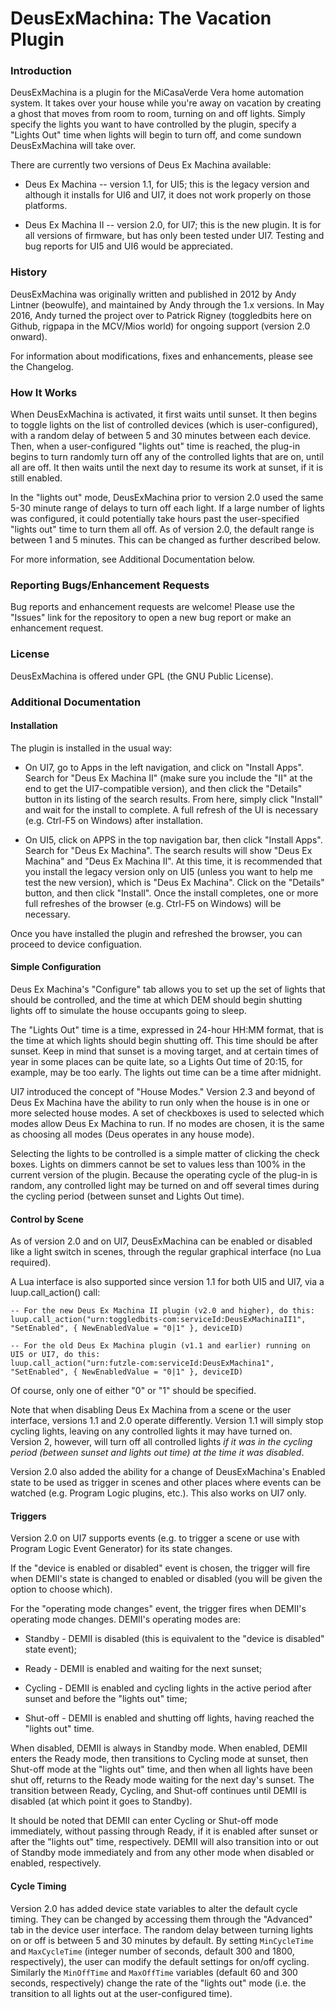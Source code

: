 DeusExMachina: The Vacation Plugin
=============

### Introduction ###

DeusExMachina is a plugin for the MiCasaVerde Vera home automation system. It takes over your house while you're away on vacation by creating a ghost that moves from room to room, turning on and off lights. Simply specify the lights you want to have controlled by the plugin, specify a "Lights Out" time when lights will begin to turn off, and come sundown DeusExMachina will take over.

There are currently two versions of Deus Ex Machina available:

* Deus Ex Machina -- version 1.1, for UI5; this is the legacy version and although it installs for UI6 and UI7, it does not work properly on those platforms.

* Deus Ex Machina II -- version 2.0, for UI7; this is the new plugin. It is for all versions of firmware, but has only been tested under UI7. Testing and bug reports for UI5 and UI6 would be appreciated.

### History ###

DeusExMachina was originally written and published in 2012 by Andy Lintner (beowulfe), and maintained by Andy through the 1.x versions. In May 2016, Andy turned the project over to Patrick Rigney (toggledbits here on Github, rigpapa in the MCV/Mios world) for ongoing support (version 2.0 onward).

For information about modifications, fixes and enhancements, please see the Changelog.

### How It Works ###

When DeusExMachina is activated, it first waits until sunset. It then begins to toggle lights on the list of controlled devices (which is user-configured), with a random delay of between 5 and 30 minutes between each device. Then, when a user-configured "lights out" time is reached, the plug-in begins to turn randomly turn off any of the controlled lights that are on, until all are off. It then waits until the next day to resume its work at sunset, if it is still enabled.

In the "lights out" mode, DeusExMachina prior to version 2.0 used the same 5-30 minute range of delays to turn off each light. If a large number of lights was configured, it could potentially take hours past the user-specified "lights out" time to turn them all off. As of version 2.0, the default range is between 1 and 5 minutes. This can be changed as further described below.

For more information, see Additional Documentation below.

### Reporting Bugs/Enhancement Requests ###

Bug reports and enhancement requests are welcome! Please use the "Issues" link for the repository to open a new bug report or make an enhancement request.

### License ###

DeusExMachina is offered under GPL (the GNU Public License).

### Additional Documentation ###

#### Installation ####

The plugin is installed in the usual way: 

* On UI7, go to Apps in the left navigation, and click on "Install Apps". Search for "Deus Ex Machina II" (make sure you include the "II" at the end to get the UI7-compatible version), and then click the
"Details" button in its listing of the search results. From here, simply click "Install" and wait for the install to complete. A full refresh of the UI is necessary (e.g. Ctrl-F5 on Windows) after installation.

* On UI5, click on APPS in the top navigation bar, then click "Install Apps". Search for "Deus Ex Machina". The search results will show "Deus Ex Machina" and "Deus Ex Machina II". At this time, it is recommended
that you install the legacy version only on UI5 (unless you want to help me test the new version), which is "Deus Ex Machina". Click on the "Details" button, and then click "Install". Once the install completes,
one or more full refreshes of the browser (e.g. Ctrl-F5 on Windows) will be necessary.

Once you have installed the plugin and refreshed the browser, you can proceed to device configuation.

#### Simple Configuration ####

Deus Ex Machina's "Configure" tab allows you to set up the set of lights that should be controlled, and the time at which DEM should begin shutting lights off to simulate the house occupants going to sleep.

The "Lights Out" time is a time, expressed in 24-hour HH:MM format, that is the time at which lights should begin shutting off. This time should be after sunset. Keep in mind that sunset is a moving target, and
at certain times of year in some places can be quite late, so a Lights Out time of 20:15, for example, may be too early. The lights out time can be a time after midnight.

UI7 introduced the concept of "House Modes." Version 2.3 and beyond of Deus Ex Machina have the ability to run only when the 
house is in one or more selected house modes. A set of checkboxes is used to selected which modes allow Deus Ex Machina to run. 
If no modes are chosen, it is the same as choosing all modes (Deus operates in any house mode).

Selecting the lights to be controlled is a simple matter of clicking the check boxes. Lights on dimmers cannot be set to values less than 100% in the current version of the plugin. Because the operating cycle of
the plug-in is random, any controlled light may be turned on and off several times during the cycling period (between sunset and Lights Out time).

#### Control by Scene ####

As of version 2.0 and on UI7, DeusExMachina can be enabled or disabled like a light switch in scenes, through the regular graphical interface (no Lua required).

A Lua interface is also supported since version 1.1 for both UI5 and UI7, via a luup.call_action() call:

```
-- For the new Deus Ex Machina II plugin (v2.0 and higher), do this:
luup.call_action("urn:toggledbits-com:serviceId:DeusExMachinaII1", "SetEnabled", { NewEnabledValue = "0|1" }, deviceID)

-- For the old Deus Ex Machina plugin (v1.1 and earlier) running on UI5 or UI7, do this:
luup.call_action("urn:futzle-com:serviceId:DeusExMachina1", "SetEnabled", { NewEnabledValue = "0|1" }, deviceID)
```

Of course, only one of either "0" or "1" should be specified.

Note that when disabling Deus Ex Machina from a scene or the user interface, versions 1.1 and 2.0 operate differently. Version 1.1 will simply stop cycling lights, leaving on any controlled lights it may have turned on. Version 2, however, 
will turn off all controlled lights _if it was in the cycling period (between sunset and lights out time) at the time it was disabled_.

Version 2.0 also added the ability for a change of DeusExMachina's Enabled state to be used as trigger in scenes and other places where events can be watched (e.g. Program Logic plugins, etc.). This also works on UI7 only.

#### Triggers ####

Version 2.0 on UI7 supports events (e.g. to trigger a scene or use with Program Logic Event Generator) for its state changes.

If the "device is enabled or disabled" event is chosen, the trigger will fire when DEMII's state is changed to enabled or disabled (you will be given the option to choose which).

For the "operating mode changes" event, the trigger fires when DEMII's operating mode changes. DEMII's operating modes are:

* Standby - DEMII is disabled (this is equivalent to the "device is disabled" state event);

* Ready - DEMII is enabled and waiting for the next sunset;

* Cycling - DEMII is enabled and cycling lights in the active period after sunset and before the "lights out" time;

* Shut-off - DEMII is enabled and shutting off lights, having reached the "lights out" time.

When disabled, DEMII is always in Standby mode. When enabled, DEMII enters the Ready mode, then transitions to Cycling mode at sunset, then Shut-off mode at the "lights out" time, and then when all lights have
been shut off, returns to the Ready mode waiting for the next day's sunset. The transition between Ready, Cycling, and Shut-off continues until DEMII is disabled (at which point it goes to Standby).

It should be noted that DEMII can enter Cycling or Shut-off mode immediately, without passing through Ready, if it is enabled after sunset or after the "lights out" time, respectively. 
DEMII will also transition into or out of Standby mode immediately and from any other mode when disabled or enabled, respectively.

#### Cycle Timing ####

Version 2.0 has added device state variables to alter the default cycle timing. They can be changed by accessing them through the "Advanced" tab in the device user interface.
The random delay between turning lights on or off is between 5 and 30 minutes by default. By setting `MinCycleTime` and `MaxCycleTime` (integer number of seconds,
default 300 and 1800, respectively), the user can modify the default settings for on/off cycling. Similarly the `MinOffTime` and `MaxOffTime` variables (default 60 and 300 seconds,
respectively) change the rate of the "lights out" mode (i.e. the transition to all lights out at the user-configured time).
